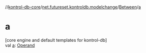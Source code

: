 //[kontrol-db-core](../../../index.md)/[net.futureset.kontroldb.modelchange](../index.md)/[Between](index.md)/[a](a.md)

# a

[core engine and default templates for kontrol-db]\
val [a](a.md): [Operand](../-operand/index.md)
